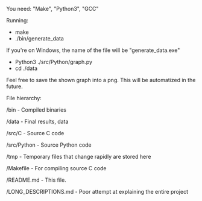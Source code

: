 You need:
"Make", "Python3", "GCC"

Running:
- make
- ./bin/generate_data

If you're on Windows, the name of the file will be "generate_data.exe"

- Python3 ./src/Python/graph.py
- cd ./data

Feel free to save the shown graph into a png. This will be automatized in the future.

File hierarchy:

/bin - Compiled binaries

/data - Final results, data

/src/C - Source C code

/src/Python - Source Python code

/tmp - Temporary files that change rapidly are stored here


/Makefile - For compiling source C code

/README.md - This file.

/LONG_DESCRIPTIONS.md - Poor attempt at explaining the entire project

